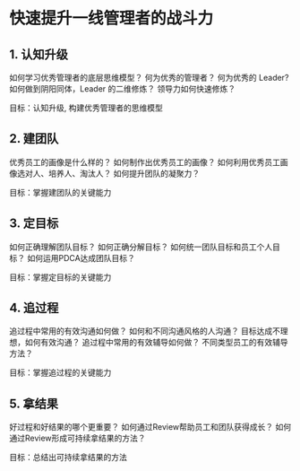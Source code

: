 # 快速提升一线管理者的战斗力

## 1. 认知升级

如何学习优秀管理者的底层思维模型？
何为优秀的管理者？
何为优秀的 Leader?
如何做到阴阳同体，Leader 的二维修炼？
领导力如何快速修炼？

目标：认知升级, 构建优秀管理者的思维模型


## 2. 建团队

优秀员工的画像是什么样的？
如何制作出优秀员工的画像？
如何利用优秀员工画像选对人、培养人、淘汰人？
如何提升团队的凝聚力？

目标：掌握建团队的关键能力

## 3. 定目标

如何正确理解团队目标？
如何正确分解目标？
如何统一团队目标和员工个人目标？
如何运用PDCA达成团队目标？

目标：掌握定目标的关键能力

## 4. 追过程

追过程中常用的有效沟通如何做？
如何和不同沟通风格的人沟通？
目标达成不理想，如何有效沟通？
追过程中常用的有效辅导如何做？
不同类型员工的有效辅导方法？

目标：掌握追过程的关键能力

## 5. 拿结果

好过程和好结果的哪个更重要？
如何通过Review帮助员工和团队获得成长？
如何通过Review形成可持续拿结果的方法？

目标：总结出可持续拿结果的方法
